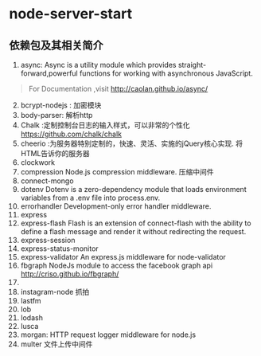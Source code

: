 # node-server-start
##  依赖包及其相关简介
1. async:  Async is a utility module which provides straight-forward,powerful functions for working with asynchronous JavaScript.
> For Documentation ,visit http://caolan.github.io/async/
2. bcrypt-nodejs : 加密模块
3. body-parser: 解析http
4. Chalk :定制控制台日志的输入样式，可以非常的个性化 https://github.com/chalk/chalk
5. cheerio :为服务器特别定制的，快速、灵活、实施的jQuery核心实现.
将HTML告诉你的服务器
6. clockwork
7. compression  Node.js compression middleware. 压缩中间件
8. connect-mongo           
9. dotenv  Dotenv is a zero-dependency module that loads environment variables from a .env file into process.env.
10. errorhandler  Development-only error handler middleware.
11. express                 
12. express-flash   Flash is an extension of connect-flash with the ability to define a flash message and render it without redirecting the request.
13. express-session           
14. express-status-monitor    
15. express-validator    An express.js middleware for node-validator
16. fbgraph  NodeJs module to access the facebook graph api http://criso.github.io/fbgraph/       
17.                   
18. instagram-node    抓拍      
19. lastfm                  
20. lob                     
21. lodash
22. lusca
23. morgan: HTTP request logger middleware for node.js
24. multer 文件上传中间件

